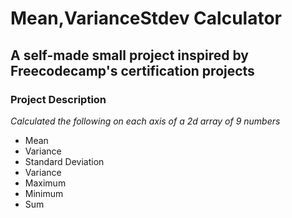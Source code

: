 # Mean,VarianceStdev Calculator
## A self-made small project inspired by Freecodecamp's certification projects
### Project Description
*Calculated the following on each axis of a 2d array of 9 numbers*
- Mean
- Variance
- Standard Deviation
- Variance
- Maximum
- Minimum
- Sum
